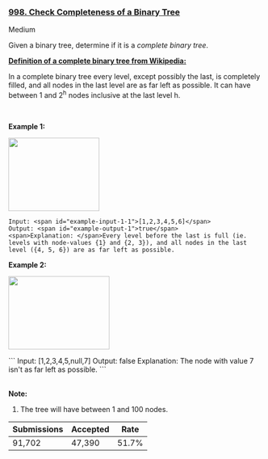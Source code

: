 ### [998. Check Completeness of a Binary Tree](https://leetcode.com/problems/check-completeness-of-a-binary-tree/)

Medium

Given a binary tree, determine if it is a _complete binary tree_.

<u>__Definition of a complete binary tree from <a href="http://en.wikipedia.org/wiki/Binary_tree#Types_of_binary_trees" target="_blank">Wikipedia</a>:__</u>  
In a complete binary tree every level, except possibly the last, is completely filled, and all nodes in the last level are as far left as possible. It can have between 1 and 2<sup>h</sup> nodes inclusive at the last level h.

 

__Example 1:__

<strong><img alt="" src="https://assets.leetcode.com/uploads/2018/12/15/complete-binary-tree-1.png" style="width: 180px; height: 145px;"/></strong>

```
Input: <span id="example-input-1-1">[1,2,3,4,5,6]</span>
Output: <span id="example-output-1">true</span>
<span>Explanation: </span>Every level before the last is full (ie. levels with node-values {1} and {2, 3}), and all nodes in the last level ({4, 5, 6}) are as far left as possible.
```

<div>
<p><strong>Example 2:</strong></p>
<p><strong><img alt="" src="https://assets.leetcode.com/uploads/2018/12/15/complete-binary-tree-2.png" style="width: 200px; height: 145px;"/></strong></p>
```
Input: <span id="example-input-2-1">[1,2,3,4,5,null,7]</span>
Output: <span id="example-output-2">false</span>
Explanation: The node with value 7 isn't as far left as possible.<span>
</span>
```
<div> </div>
</div>

__Note:__

1.   The tree will have between 1 and 100 nodes.

| Submissions    | Accepted     | Rate   |
| -------------- | ------------ | ------ |
| 91,702 | 47,390 | 51.7% |